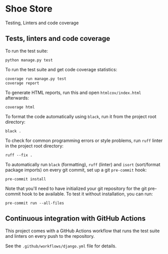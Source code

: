 # Shoe Store


Testing, Linters and code coverage 


## Tests, linters and code coverage

To run the test suite:

    python manage.py test

To run the test suite and get code coverage statistics:

    coverage run manage.py test
    coverage report

To generate HTML reports, run this and open `htmlcov/index.html`
afterwards:

    coverage html

To format the code automatically using `black`, run it
from the project root directory:

    black .

To check for common programming errors or style problems,
run `ruff` linter in the project root directory:

    ruff --fix .

To automatically run `black` (formatting), `ruff` (linter)
and `isort` (sort/format package imports) on every git
commit, set up a git `pre-commit` hook:

    pre-commit install

Note that you'll need to have initialized your git repository for
the git pre-commit hook to be available. To test it without installation,
you can run:

    pre-commit run --all-files

## Continuous integration with GitHub Actions

This project comes with a GitHub Actions workflow that runs
the test suite and linters on every push to the repository.

See the `.github/workflows/django.yml` file for details.
